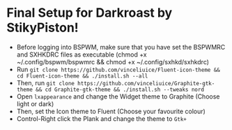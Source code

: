 # Final Setup for Darkroast by StikyPiston!

- Before logging into BSPWM, make sure that you have set the BSPWMRC and SXHKDRC files as executable (chmod +x ~/.config/bspwm/bspwmrc && chmod +x ~/.config/sxhkd/sxhkdrc)
- Run `git clone https://github.com/vinceliuice/Fluent-icon-theme && cd Fluent-icon-theme && ./install.sh --all`
- Then, run `git clone https://github.com/vinceliuice/Graphite-gtk-theme && cd Graphite-gtk-theme && ./install.sh --tweaks nord`
- Open `lxappearance` and change the Widget theme to Graphite (Choose light or dark)
- Then, set the Icon theme to Fluent (Choose your favourite colour)
- Control-Right click the Plank and change the theme to `Gtk+`

